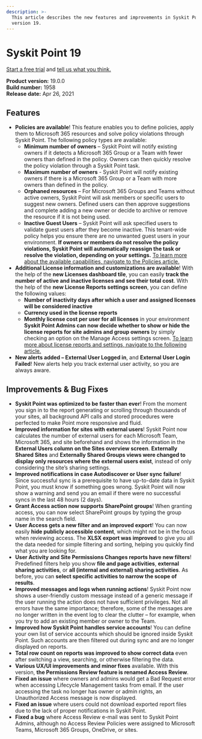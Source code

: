 ```yaml
---
description: >-
  This article describes the new features and improvements in Syskit Point
  version 19.
---
```


# Syskit Point 19

[Start a free trial](https://www.syskit.com/products/point/free-trial/) and [tell us what you think.](https://www.syskit.com/company/contact-us/)

**Product version:** 19.0.0\
**Build number:** 1958\
**Release date:** Apr 26, 2021

## Features

* **Policies are available**! This feature enables you to define policies, apply them to Microsoft 365 resources and solve policy violations through Syskit Point. The following policy types are available:
  * **Minimum number of owners** – Syskit Point will notify existing owners if it detects a Microsoft 365 Group or a Team with fewer owners than defined in the policy. Owners can then quickly resolve the policy violation through a Syskit Point task.
  * **Maximum number of owners** - Syskit Point will notify existing owners if there is a Microsoft 365 Group or a Team with more owners than defined in the policy.
  * **Orphaned resources** – For Microsoft 365 Groups and Teams without active owners, Syskit Point will ask members or specific users to suggest new owners. Defined users can then approve suggestions and complete adding a new owner or decide to archive or remove the resource if it is not being used.
  * **Inactive Guest Users** – Syskit Point will ask specified users to validate guest users after they become inactive. This tenant-wide policy helps you ensure there are no unwanted guest users in your environment. **If owners or members do not resolve the policy violations, Syskit Point will automatically reassign the task or resolve the violation, depending on your settings.** [To learn more about the available capabilities, navigate to the Policies article.](../../governance-and-automation/automated-workflows/set-up-policies.md)
* **Additional License information and customizations are available**! With the help of the **new Licenses dashboard tile**, you can easily **track the number of active and inactive licenses and see their total cost**. With the help of the **new License Reports settings screen**, you can define the following values:
  * **Number of inactivity days after which a user and assigned licenses will be considered inactive**
  * **Currency used in the license reports**
  * **Monthly license cost per user for all licenses** in your environment **Syskit Point Admins can now decide whether to show or hide the license reports for site admins and group owners** by simply checking an option on the Manage Access settings screen. [To learn more about license reports and settings, navigate to the following article.](../../configuration/customize-license-reports.md)
* **New alerts added – External User Logged in**, and **External User Login Failed**! New alerts help you track external user activity, so you are always aware.

## Improvements & Bug Fixes

* **Syskit Point was optimized to be faster than ever**! From the moment you sign in to the report generating or scrolling through thousands of your sites, all background API calls and stored procedures were perfected to make Point more responsive and fluid.
* **Improved information for sites with external users**! Syskit Point now calculates the number of external users for each Microsoft Team, Microsoft 365, and site beforehand and shows the information in the **External Users column on the Sites overview screen**. **Externally Shared Sites** and **Externally Shared Groups views were changed to display only resources where the external users exist**, instead of only considering the site’s sharing settings.
* **Improved notifications in case Autodiscover or User sync failure**! Since successful sync is a prerequisite to have up-to-date data in Syskit Point, you must know if something goes wrong. Syskit Point will now show a warning and send you an email if there were no successful syncs in the last 48 hours (2 days).
* **Grant Access action now supports SharePoint groups**! When granting access, you can now select SharePoint groups by typing the group name in the search field.
* **User Access gets a new filter and an improved export**! You can now easily **hide publicly accessible content**, which might not be in the focus when reviewing access. The **XLSX export was improved** to give you all the data needed for simple filtering and sorting, helping you quickly find what you are looking for.
* **User Activity and Site Permissions Changes reports have new filters**! Predefined filters help you show **file and page activities**, **external sharing activities**, or **all (internal and external) sharing activities**. As before, you can **select specific activities to narrow the scope of results**.
* **Improved messages and logs when running actions**! Syskit Point now shows a user-friendly custom message instead of a generic message if the user running the action does not have sufficient privileges. Not all errors have the same importance; therefore, some of the messages are no longer written in the event log to clear the clutter – for example, when you try to add an existing member or owner to the Team.
* **Improved how Syskit Point handles service accounts**! You can define your own list of service accounts which should be ignored inside Syskit Point. Such accounts are then filtered out during sync and are no longer displayed on reports.
* **Total row count on reports was improved to show correct data** even after switching a view, searching, or otherwise filtering the data.
* **Various UX/UI improvements and minor fixes** available. With this version, **the Permissions Review feature is renamed Access Review**.
* **Fixed an issue** where owners and admins would get a Bad Request error when accessing Lifecycle Management tasks from email. If the user accessing the task no longer has owner or admin rights, an Unauthorized Access message is now displayed.
* **Fixed an issue** where users could not download exported report files due to the lack of proper notifications in Syskit Point.
* **Fixed a bug** where Access Review e-mail was sent to Syskit Point Admins, although no Access Review Policies were assigned to Microsoft Teams, Microsoft 365 Groups, OneDrive, or sites.
